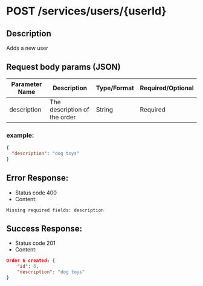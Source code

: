 # POST /services/users/{userId}

## Description
Adds a new user

## Request body params (JSON)

| Parameter Name | Description                  | Type/Format                           |Required/Optional|
|----------------|------------------------------|---------------------------------------|---|
| description    | The description of the order | String                                |Required|


### example:
```json
{
  "description": "dog toys"
}
```
## Error Response:
* Status code 400
* Content:
```
Missing required fields: description
```

## Success Response:
* Status code 201
* Content:

```json
Order 6 created: {
    "id": 6,
    "description": "dog toys"
}
```